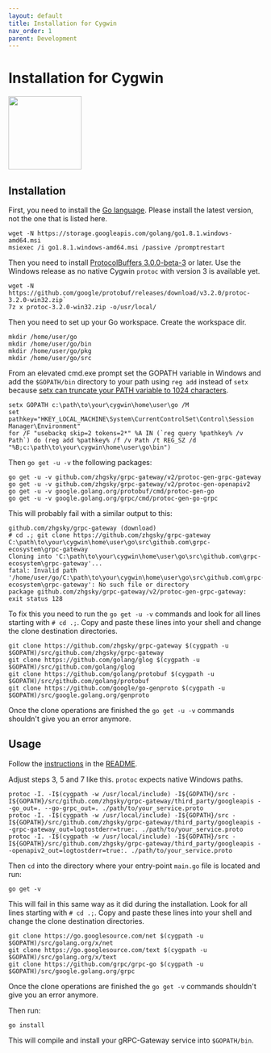 ```yaml
---
layout: default
title: Installation for Cygwin
nav_order: 1
parent: Development
---
```


# Installation for Cygwin

<div>
<img src="https://upload.wikimedia.org/wikipedia/commons/thumb/2/29/Cygwin_logo.svg/1024px-Cygwin_logo.svg.png" width="145"/>
</div>

## Installation

First, you need to install the [Go language](https://golang.org/dl/). Please install the latest version, not the one that is listed here.

    wget -N https://storage.googleapis.com/golang/go1.8.1.windows-amd64.msi
    msiexec /i go1.8.1.windows-amd64.msi /passive /promptrestart

Then you need to install [ProtocolBuffers 3.0.0-beta-3](https://github.com/google/protobuf/releases) or later. Use the Windows release as no native Cygwin `protoc` with version 3 is available yet.

    wget -N https://github.com/google/protobuf/releases/download/v3.2.0/protoc-3.2.0-win32.zip`
    7z x protoc-3.2.0-win32.zip -o/usr/local/

Then you need to set up your Go workspace. Create the workspace dir.

    mkdir /home/user/go
    mkdir /home/user/go/bin
    mkdir /home/user/go/pkg
    mkdir /home/user/go/src

From an elevated cmd.exe prompt set the GOPATH variable in Windows and add the `$GOPATH/bin` directory to your path using `reg add` instead of `setx` because [setx can truncate your PATH variable to 1024 characters](https://encrypted.google.com/search?hl=en&q=setx%20truncates%20PATH%201024#safe=off&hl=en&q=setx+truncated+PATH+1024).

    setx GOPATH c:\path\to\your\cygwin\home\user\go /M
    set pathkey="HKEY_LOCAL_MACHINE\System\CurrentControlSet\Control\Session Manager\Environment"
    for /F "usebackq skip=2 tokens=2*" %A IN (`reg query %pathkey% /v Path`) do (reg add %pathkey% /f /v Path /t REG_SZ /d "%B;c:\path\to\your\cygwin\home\user\go\bin")

Then `go get -u -v` the following packages:

    go get -u -v github.com/zhgsky/grpc-gateway/v2/protoc-gen-grpc-gateway
    go get -u -v github.com/zhgsky/grpc-gateway/v2/protoc-gen-openapiv2
    go get -u -v google.golang.org/protobuf/cmd/protoc-gen-go
    go get -u -v google.golang.org/grpc/cmd/protoc-gen-go-grpc

This will probably fail with a similar output to this:

    github.com/zhgsky/grpc-gateway (download)
    # cd .; git clone https://github.com/zhgsky/grpc-gateway C:\path\to\your\cygwin\home\user\go\src\github.com\grpc-ecosystem\grpc-gateway
    Cloning into 'C:\path\to\your\cygwin\home\user\go\src\github.com\grpc-ecosystem\grpc-gateway'...
    fatal: Invalid path '/home/user/go/C:\path\to\your\cygwin\home\user\go\src\github.com\grpc-ecosystem\grpc-gateway': No such file or directory
    package github.com/zhgsky/grpc-gateway/v2/protoc-gen-grpc-gateway: exit status 128

To fix this you need to run the `go get -u -v` commands and look for all lines starting with `# cd .;`. Copy and paste these lines into your shell and change the clone destination directories.

    git clone https://github.com/zhgsky/grpc-gateway $(cygpath -u $GOPATH)/src/github.com/zhgsky/grpc-gateway
    git clone https://github.com/golang/glog $(cygpath -u $GOPATH)/src/github.com/golang/glog
    git clone https://github.com/golang/protobuf $(cygpath -u $GOPATH)/src/github.com/golang/protobuf
    git clone https://github.com/google/go-genproto $(cygpath -u $GOPATH)/src/google.golang.org/genproto

Once the clone operations are finished the `go get -u -v` commands shouldn't give you an error anymore.

## Usage

Follow the [instructions](https://github.com/zhgsky/grpc-gateway#usage) in the [README](https://github.com/zhgsky/grpc-gateway#readme).

Adjust steps 3, 5 and 7 like this. `protoc` expects native Windows paths.

    protoc -I. -I$(cygpath -w /usr/local/include) -I${GOPATH}/src -I${GOPATH}/src/github.com/zhgsky/grpc-gateway/third_party/googleapis --go_out=. --go-grpc_out=. ./path/to/your_service.proto
    protoc -I. -I$(cygpath -w /usr/local/include) -I${GOPATH}/src -I${GOPATH}/src/github.com/zhgsky/grpc-gateway/third_party/googleapis --grpc-gateway_out=logtostderr=true:. ./path/to/your_service.proto
    protoc -I. -I$(cygpath -w /usr/local/include) -I${GOPATH}/src -I${GOPATH}/src/github.com/zhgsky/grpc-gateway/third_party/googleapis --openapiv2_out=logtostderr=true:. ./path/to/your_service.proto

Then `cd` into the directory where your entry-point `main.go` file is located and run:

    go get -v

This will fail in this same way as it did during the installation. Look for all lines starting with `# cd .;`. Copy and paste these lines into your shell and change the clone destination directories.

    git clone https://go.googlesource.com/net $(cygpath -u $GOPATH)/src/golang.org/x/net
    git clone https://go.googlesource.com/text $(cygpath -u $GOPATH)/src/golang.org/x/text
    git clone https://github.com/grpc/grpc-go $(cygpath -u $GOPATH)/src/google.golang.org/grpc

Once the clone operations are finished the `go get -v` commands shouldn't give you an error anymore.

Then run:

    go install

This will compile and install your gRPC-Gateway service into `$GOPATH/bin`.

